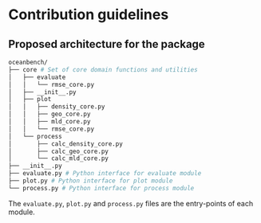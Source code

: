 # Contribution guidelines

## Proposed architecture for the package

```sh
oceanbench/
├── core # Set of core domain functions and utilities
│   ├── evaluate
│   │   └── rmse_core.py
│   ├── __init__.py
│   ├── plot
│   │   ├── density_core.py
│   │   ├── geo_core.py
│   │   ├── mld_core.py
│   │   └── rmse_core.py
│   └── process
│       ├── calc_density_core.py
│       ├── calc_geo_core.py
│       └── calc_mld_core.py
├── __init__.py
├── evaluate.py # Python interface for evaluate module
├── plot.py # Python interface for plot module
└── process.py # Python interface for process module
```

The `evaluate.py`, `plot.py` and `process.py` files are the entry-points of each module.
